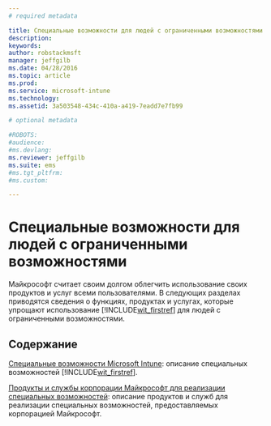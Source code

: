```yaml
---
# required metadata

title: Специальные возможности для людей с ограниченными возможностями | Microsoft Intune
description:
keywords:
author: robstackmsft
manager: jeffgilb
ms.date: 04/28/2016
ms.topic: article
ms.prod:
ms.service: microsoft-intune
ms.technology:
ms.assetid: 3a503548-434c-410a-a419-7eadd7e7fb99

# optional metadata

#ROBOTS:
#audience:
#ms.devlang:
ms.reviewer: jeffgilb
ms.suite: ems
#ms.tgt_pltfrm:
#ms.custom:

---
```


# Специальные возможности для людей с ограниченными возможностями
Майкрософт считает своим долгом облегчить использование своих продуктов и услуг всеми пользователями. В следующих разделах приводятся сведения о функциях, продуктах и услугах, которые упрощают использование [!INCLUDE[wit_firstref](./includes/wit_firstref_md.md)] для людей с ограниченными возможностями.

## Содержание
[Специальные возможности Microsoft Intune](accessibility-features-of-microsoft-intune.md): описание специальных возможностей [!INCLUDE[wit_firstref](./includes/wit_firstref_md.md)].

[Продукты и службы корпорации Майкрософт для реализации специальных возможностей](accessibility-products-and-services-from-microsoft.md): описание продуктов и служб для реализации специальных возможностей, предоставляемых корпорацией Майкрософт.



<!--HONumber=Jun16_HO2-->


